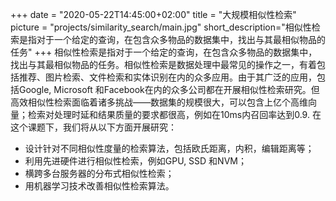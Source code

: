 
+++
date = "2020-05-22T14:45:00+02:00"
title = "大规模相似性检索"
picture = "projects/similarity_search/main.jpg"
short_description="相似性检索是指对于一个给定的查询，在包含众多物品的数据集中，找出与其最相似物品的任务"
+++
相似性检索是指对于一个给定的查询，在包含众多物品的数据集中，找出与其最相似物品的任务。相似性检索是数据处理中最常见的操作之一，有着包括推荐、图片检索、文件检索和实体识别在内的众多应用。由于其广泛的应用，包括Google, Microsoft 和Facebook在内的众多公司都在开展相似性检索研究。但高效相似性检索面临着诸多挑战——数据集的规模很大，可以包含上亿个高维向量；检索对处理时延和结果质量的要求都很高，例如在10ms内召回率达到0.9. 在这个课题下，我们将从以下方面开展研究：
- 设计针对不同相似性度量的检索算法，包括欧氏距离，内积，编辑距离等；
- 利用先进硬件进行相似性检索，例如GPU, SSD 和NVM；
- 横跨多台服务器的分布式相似性检索；
- 用机器学习技术改善相似性检索算法。 
